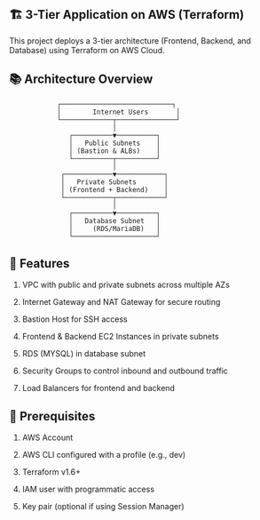 ## 🏗️ 3-Tier Application on AWS (Terraform)

This project deploys a 3-tier architecture (Frontend, Backend, and Database) using Terraform on AWS Cloud.

## 📚 Architecture Overview

                ┌────────────────────────────┐
                │        Internet Users       │
                └─────────────┬───────────────┘
                              │
                   ┌──────────▼──────────┐
                   │   Public Subnets    │
                   │ (Bastion & ALBs)    │
                   └──────────┬──────────┘
                              │
                 ┌────────────▼────────────┐
                 │   Private Subnets       │
                 │ (Frontend + Backend)    │
                 └────────────┬────────────┘
                              │
                   ┌──────────▼──────────┐
                   │   Database Subnet   │
                   │     (RDS/MariaDB)   │
                   └─────────────────────┘


## 🚀 Features

1. VPC with public and private subnets across multiple AZs

1. Internet Gateway and NAT Gateway for secure routing

1. Bastion Host for SSH access

1. Frontend & Backend EC2 Instances in private subnets

1. RDS (MYSQL) in database subnet

1. Security Groups to control inbound and outbound traffic

1. Load Balancers for frontend and backend


## 🧩 Prerequisites

1. AWS Account

1. AWS CLI configured with a profile (e.g., dev)

1. Terraform v1.6+

1. IAM user with programmatic access

1. Key pair (optional if using Session Manager)